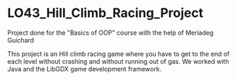# LO43_Hill_Climb_Racing_Project
 Project done for the "Basics of OOP" course with the help of Meriadeg Guichard
 
 This project is an Hill climb racing game where you have to get to the end of each level without crashing and without running out of gas.
 We worked with Java and the LibGDX game development framework.
 
